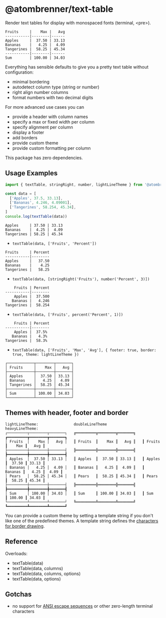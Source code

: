 # @atombrenner/text-table

Render text tables for display with monospaced fonts (terminal, &lt;pre>).

```
Fruits     |    Max |   Avg
-----------|--------|------
Apples     |  37.50 | 33.13
Bananas    |   4.25 |  4.09
Tangerines |  58.25 | 45.34
-----------|--------|------
Sum        | 100.00 | 34.03
```

Everything has sensible defaults to give you a pretty text table without configuration:

- minimal bordering
- autodetect column type (string or number)
- right align number columns
- format numbers with two decimal digits

For more advanced use cases you can

- provide a header with column names
- specify a max or fixed width per column
- specify alignment per column
- display a footer
- add borders
- provide custom theme
- provide custom formatting per column

This package has zero dependencies.

## Usage Examples

```typescript
import { textTable, stringRight, number, lightLineTheme } from '@atombrenner/text-table'

const data = [
  ['Apples', 37.5, 33.13],
  ['Bananas', 4.246, 4.09001],
  ['Tangerines', 58.254, 45.34],
]
console.log(textTable(data))
```

```
Apples     | 37.50 | 33.13
Bananas    |  4.25 |  4.09
Tangerines | 58.25 | 45.34
```

- `textTable(data, ['Fruits', 'Percent'])`

```
Fruits     | Percent
-----------|--------
Apples     |   37.50
Bananas    |    4.25
Tangerines |   58.25
```

- `textTable(data, [stringRight('Fruits'), number('Percent', 3)])`

```
    Fruits | Percent
-----------|--------
    Apples |  37.500
   Bananas |   4.246
Tangerines |  58.254
```

- `textTable(data, ['Fruits', percent('Percent', 1)])`

```
    Fruits | Percent
-----------|--------
    Apples |  37.5%
   Bananas |   4.3%
Tangerines |  58.3%
```

- `textTable(data, ['Fruits', 'Max', 'Avg'], { footer: true, border: true, theme: lightLineTheme })`

```
┌────────────┬────────┬───────┐
│ Fruits     │    Max │   Avg │
├────────────┼────────┼───────┤
│ Apples     │  37.50 │ 33.13 │
│ Bananas    │   4.25 │  4.09 │
│ Tangerines │  58.25 │ 45.34 │
├────────────┼────────┼───────┤
│ Sum        │ 100.00 │ 34.03 │
└────────────┴────────┴───────┘
```

## Themes with header, footer and border

```
lightLineTheme:                doubleLineTheme                heavyLineTheme:
┌─────────┬────────┬───────┐   ╔═════════╦════════╦═══════╗   ┏━━━━━━━━━┳━━━━━━━━┳━━━━━━━┓
│ Fruits  │    Max │   Avg │   ║ Fruits  ║    Max ║   Avg ║   ┃ Fruits  ┃    Max ┃   Avg ┃
├─────────┼────────┼───────┤   ╠═════════╬════════╬═══════╣   ┣━━━━━━━━━╋━━━━━━━━╋━━━━━━━┫
│ Apples  │  37.50 │ 33.13 │   ║ Apples  ║  37.50 ║ 33.13 ║   ┃ Apples  ┃  37.50 ┃ 33.13 ┃
│ Bananas │   4.25 │  4.09 │   ║ Bananas ║   4.25 ║  4.09 ║   ┃ Bananas ┃   4.25 ┃  4.09 ┃
│ Pears   │  58.25 │ 45.34 │   ║ Pears   ║  58.25 ║ 45.34 ║   ┃ Pears   ┃  58.25 ┃ 45.34 ┃
├─────────┼────────┼───────┤   ╠═════════╬════════╬═══════╣   ┣━━━━━━━━━╋━━━━━━━━╋━━━━━━━┫
│ Sum     │ 100.00 │ 34.03 │   ║ Sum     ║ 100.00 ║ 34.03 ║   ┃ Sum     ┃ 100.00 ┃ 34.03 ┃
└─────────┴────────┴───────┘   ╚═════════╩════════╩═══════╝   ┗━━━━━━━━━┻━━━━━━━━┻━━━━━━━┛
```

You can provide a custom theme by setting a template string if you don't
like one of the predefined themes.
A template string defines the [characters for border drawing](https://en.wikipedia.org/wiki/Box-drawing_character).

## Reference

Overloads:

- textTable(data)
- textTable(data, columns)
- textTable(data, columns, options)
- textTable(data, options)

## Gotchas

- no support for [ANSI escape sequences](https://en.wikipedia.org/wiki/ANSI_escape_code)
  or other zero-length terminal characters
